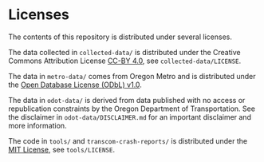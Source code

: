 # Licenses

The contents of this repository is distributed under several licenses.

The data collected in `collected-data/` is distributed under the Creative Commons Attribution License [CC-BY 4.0](https://creativecommons.org/licenses/by/4.0/), see `collected-data/LICENSE`.

The data in `metro-data/` comes from Oregon Metro and is distributed under the [Open Database License (ODbL) v1.0](https://www.oregonmetro.gov/sites/default/files/2014/08/01/Open_Database_and_Content_Licenses.pdf).

The data in `odot-data/` is derived from data published with no access or republication constraints by the Oregon Department of Transportation. See the disclaimer in `odot-data/DISCLAIMER.md` for an important disclaimer and more information.

The code in `tools/` and `transcom-crash-reports/` is distributed under the [MIT License](https://mit-license.org/), see `tools/LICENSE`.
